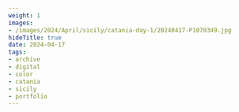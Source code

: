 ```yaml
---
weight: 1
images:
- /images/2024/April/sicily/catania-day-1/20240417-P1070349.jpg
hideTitle: true
date: 2024-04-17
tags:
- archive
- digital
- color
- catania
- sicily
- portfolio
---
```


